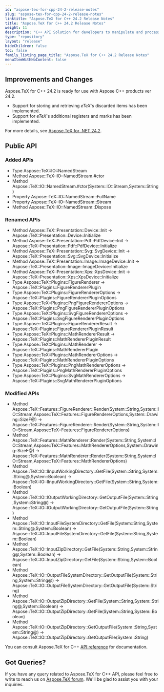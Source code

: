 ```yaml
---
id: "aspose-tex-for-cpp-24-2-release-notes"
slug: "aspose-tex-for-cpp-24-2-release-notes"
linktitle: "Aspose.TeX for C++ 24.2 Release Notes"
title: "Aspose.TeX for C++ 24.2 Release Notes"
weight: 11
description: "C++ API Solution for developers to manipulate and process TeX and LaTeX files. Release Notes of Aspose.TeX API solution for C++ | Release 2024.2"
type: "repository"
layout: "release"
hideChildren: false
toc: false
family_listing_page_title: "Aspose.TeX for C++ 24.2 Release Notes"
menuItemWithNoContent: false
---
```

## Improvements and Changes

Aspose.TeX for C++ 24.2 is ready for use with Aspose C++ products ver 24.2.

 * Support for storing and retrieving *eTeX*'s discarded items has been implemented.
 * Support for *eTeX*'s additional registers and marks has been implemented.

For more details, see [Aspose.TeX for .NET 24.2](https://releases.aspose.com/tex/net/release-notes/2023/aspose-tex-for-net-24-2-release-notes/).

## Public API
### Added APIs
 * Type Aspose::TeX::IO::NamedStream
 * Method Aspose::TeX::IO::NamedStream.#ctor
 * Method Aspose::TeX::IO::NamedStream.#ctor(System::IO::Stream,System::String)
 * Property Aspose::TeX::IO::NamedStream::FullName
 * Property Aspose::TeX::IO::NamedStream::Stream
 * Method Aspose::TeX::IO::NamedStream::Dispose

### Renamed APIs
 * Method Aspose::TeX::Presentation::Device::Init -> Aspose::TeX::Presentation::Device::Initialize
 * Method Aspose::TeX::Presentation::Pdf::PdfDevice::Init -> Aspose::TeX::Presentation::Pdf::PdfDevice::Initialize
 * Method Aspose::TeX::Presentation::Svg::SvgDevice::Init -> Aspose::TeX::Presentation::Svg::SvgDevice::Initialize
 * Method Aspose::TeX::Presentation::Image::ImageDevice::Init -> Aspose::TeX::Presentation::Image::ImageDevice::Initialize
 * Method Aspose::TeX::Presentation::Xps::XpsDevice::Init -> Aspose::TeX::Presentation::Xps::XpsDevice::Initialize
 * Type Aspose::TeX::Plugins::FigureRenderer -> Aspose::TeX::Plugins::FigureRendererPlugin
 * Type Aspose::TeX::Plugins::FigureRendererOptions -> Aspose::TeX::Plugins::FigureRendererPluginOptions
 * Type Aspose::TeX::Plugins::PngFigureRendererOptions -> Aspose::TeX::Plugins::PngFigureRendererPluginOptions
 * Type Aspose::TeX::Plugins::SvgFigureRendererOptions -> Aspose::TeX::Plugins::SvgFigureRendererPluginOptions
 * Type Aspose::TeX::Plugins::FigureRendererResult -> Aspose::TeX::Plugins::FigureRendererPluginResult
 * Type Aspose::TeX::Plugins::MathRendererResult -> Aspose::TeX::Plugins::MathRendererPluginResult
 * Type Aspose::TeX::Plugins::MathRenderer -> Aspose::TeX::Plugins::MathRendererPlugin
 * Type Aspose::TeX::Plugins::MathRendererOptions -> Aspose::TeX::Plugins::MathRendererPluginOptions
 * Type Aspose::TeX::Plugins::PngMathRendererOptions -> Aspose::TeX::Plugins::PngMathRendererPluginOptions
 * Type Aspose::TeX::Plugins::SvgMathRendererOptions ->  Aspose::TeX::Plugins::SvgMathRendererPluginOptions

### Modified APIs
 * Method Aspose::TeX::Features::FigureRenderer::Render(System::String,System::IO::Stream,Aspose::TeX::Features::FigureRendererOptions,System::Drawing::SizeF@) -> Aspose::TeX::Features::FigureRenderer::Render(System::String,System::IO::Stream,Aspose::TeX::Features::FigureRendererOptions)
 * Method Aspose::TeX::Features::MathRenderer::Render(System::String,System::IO::Stream,Aspose::TeX::Features::MathRendererOptions,System::Drawing::SizeF@) -> Aspose::TeX::Features::MathRenderer::Render(System::String,System::IO::Stream,Aspose::TeX::Features::MathRendererOptions)
 * Method Aspose::TeX::IO::IInputWorkingDirectory::GetFile(System::String,System::String@,System::Boolean) -> Aspose::TeX::IO::IInputWorkingDirectory::GetFile(System::String,System::Boolean)
 * Method Aspose::TeX::IO::IOutputWorkingDirectory::GetOutputFile(System::String,System::String@) -> Aspose::TeX::IO::IOutputWorkingDirectory::GetOutputFile(System::String)
 * Method Aspose::TeX::IO::InputFileSystemDirectory::GetFile(System::String,System::String@,System::Boolean) -> Aspose::TeX::IO::InputFileSystemDirectory::GetFile(System::String,System::Boolean)
 * Method Aspose::TeX::IO::InputZipDirectory::GetFile(System::String,System::String@,System::Boolean) -> Aspose::TeX::IO::InputZipDirectory::GetFile(System::String,System::Boolean)
 * Method Aspose::TeX::IO::OutputFileSystemDirectory::GetOutputFile(System::String,System::String@) -> Aspose::TeX::IO::OutputFileSystemDirectory::GetOutputFile(System::String)
 * Method Aspose::TeX::IO::OutputZipDirectory::GetFile(System::String,System::String@,System::Boolean) -> Aspose::TeX::IO::OutputZipDirectory::GetFile(System::String,System::Boolean)
 * Method Aspose::TeX::IO::OutputZipDirectory::GetOutputFile(System::String,System::String@) -> Aspose::TeX::IO::OutputZipDirectory::GetOutputFile(System::String)

You can consult Aspose.TeX for C++ [API reference](https://reference.aspose.com/tex/cpp/) for documentation.

## Got Queries?
If you have any query related to Aspose.TeX for C++ API, please feel free to write to reach us on [Aspose.TeX forum](https://forum.aspose.com/c/tex/). We'll be glad to assist you with your inquiries.
